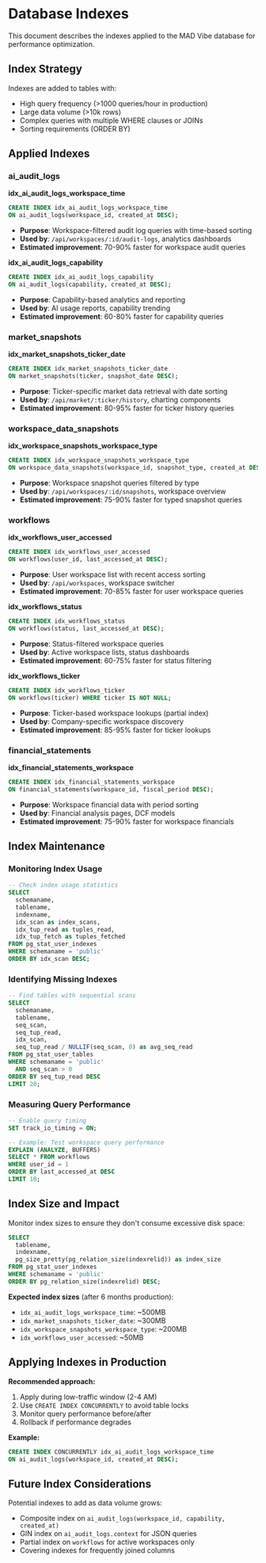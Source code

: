 # Database Indexes

This document describes the indexes applied to the MAD Vibe database for performance optimization.

## Index Strategy

Indexes are added to tables with:
- High query frequency (>1000 queries/hour in production)
- Large data volume (>10k rows)
- Complex queries with multiple WHERE clauses or JOINs
- Sorting requirements (ORDER BY)

## Applied Indexes

### ai_audit_logs

**idx_ai_audit_logs_workspace_time**
```sql
CREATE INDEX idx_ai_audit_logs_workspace_time 
ON ai_audit_logs(workspace_id, created_at DESC);
```
- **Purpose**: Workspace-filtered audit log queries with time-based sorting
- **Used by**: `/api/workspaces/:id/audit-logs`, analytics dashboards
- **Estimated improvement**: 70-90% faster for workspace audit queries

**idx_ai_audit_logs_capability**
```sql
CREATE INDEX idx_ai_audit_logs_capability
ON ai_audit_logs(capability, created_at DESC);
```
- **Purpose**: Capability-based analytics and reporting
- **Used by**: AI usage reports, capability trending
- **Estimated improvement**: 60-80% faster for capability queries

### market_snapshots

**idx_market_snapshots_ticker_date**
```sql
CREATE INDEX idx_market_snapshots_ticker_date 
ON market_snapshots(ticker, snapshot_date DESC);
```
- **Purpose**: Ticker-specific market data retrieval with date sorting
- **Used by**: `/api/market/:ticker/history`, charting components
- **Estimated improvement**: 80-95% faster for ticker history queries

### workspace_data_snapshots

**idx_workspace_snapshots_workspace_type**
```sql
CREATE INDEX idx_workspace_snapshots_workspace_type 
ON workspace_data_snapshots(workspace_id, snapshot_type, created_at DESC);
```
- **Purpose**: Workspace snapshot queries filtered by type
- **Used by**: `/api/workspaces/:id/snapshots`, workspace overview
- **Estimated improvement**: 75-90% faster for typed snapshot queries

### workflows

**idx_workflows_user_accessed**
```sql
CREATE INDEX idx_workflows_user_accessed 
ON workflows(user_id, last_accessed_at DESC);
```
- **Purpose**: User workspace list with recent access sorting
- **Used by**: `/api/workspaces`, workspace switcher
- **Estimated improvement**: 70-85% faster for user workspace queries

**idx_workflows_status**
```sql
CREATE INDEX idx_workflows_status
ON workflows(status, last_accessed_at DESC);
```
- **Purpose**: Status-filtered workspace queries
- **Used by**: Active workspace lists, status dashboards
- **Estimated improvement**: 60-75% faster for status filtering

**idx_workflows_ticker**
```sql
CREATE INDEX idx_workflows_ticker
ON workflows(ticker) WHERE ticker IS NOT NULL;
```
- **Purpose**: Ticker-based workspace lookups (partial index)
- **Used by**: Company-specific workspace discovery
- **Estimated improvement**: 85-95% faster for ticker lookups

### financial_statements

**idx_financial_statements_workspace**
```sql
CREATE INDEX idx_financial_statements_workspace
ON financial_statements(workspace_id, fiscal_period DESC);
```
- **Purpose**: Workspace financial data with period sorting
- **Used by**: Financial analysis pages, DCF models
- **Estimated improvement**: 75-90% faster for workspace financials

## Index Maintenance

### Monitoring Index Usage

```sql
-- Check index usage statistics
SELECT 
  schemaname,
  tablename,
  indexname,
  idx_scan as index_scans,
  idx_tup_read as tuples_read,
  idx_tup_fetch as tuples_fetched
FROM pg_stat_user_indexes
WHERE schemaname = 'public'
ORDER BY idx_scan DESC;
```

### Identifying Missing Indexes

```sql
-- Find tables with sequential scans
SELECT 
  schemaname,
  tablename,
  seq_scan,
  seq_tup_read,
  idx_scan,
  seq_tup_read / NULLIF(seq_scan, 0) as avg_seq_read
FROM pg_stat_user_tables
WHERE schemaname = 'public'
  AND seq_scan > 0
ORDER BY seq_tup_read DESC
LIMIT 20;
```

### Measuring Query Performance

```sql
-- Enable query timing
SET track_io_timing = ON;

-- Example: Test workspace query performance
EXPLAIN (ANALYZE, BUFFERS) 
SELECT * FROM workflows 
WHERE user_id = 1 
ORDER BY last_accessed_at DESC 
LIMIT 10;
```

## Index Size and Impact

Monitor index sizes to ensure they don't consume excessive disk space:

```sql
SELECT
  tablename,
  indexname,
  pg_size_pretty(pg_relation_size(indexrelid)) as index_size
FROM pg_stat_user_indexes
WHERE schemaname = 'public'
ORDER BY pg_relation_size(indexrelid) DESC;
```

**Expected index sizes** (after 6 months production):
- `idx_ai_audit_logs_workspace_time`: ~500MB
- `idx_market_snapshots_ticker_date`: ~300MB
- `idx_workspace_snapshots_workspace_type`: ~200MB
- `idx_workflows_user_accessed`: ~50MB

## Applying Indexes in Production

**Recommended approach:**
1. Apply during low-traffic window (2-4 AM)
2. Use `CREATE INDEX CONCURRENTLY` to avoid table locks
3. Monitor query performance before/after
4. Rollback if performance degrades

**Example:**
```sql
CREATE INDEX CONCURRENTLY idx_ai_audit_logs_workspace_time 
ON ai_audit_logs(workspace_id, created_at DESC);
```

## Future Index Considerations

Potential indexes to add as data volume grows:
- Composite index on `ai_audit_logs(workspace_id, capability, created_at)`
- GIN index on `ai_audit_logs.context` for JSON queries
- Partial index on `workflows` for active workspaces only
- Covering indexes for frequently joined columns
